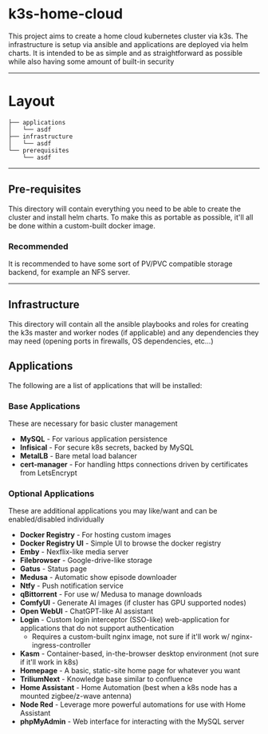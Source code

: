 # k3s-home-cloud
This project aims to create a home cloud kubernetes cluster via k3s. The infrastructure is setup via ansible and
applications are deployed via helm charts. It is intended to be as simple and as straightforward as possible while also
having some amount of built-in security

---

# Layout
```
├── applications
│   └── asdf
├── infrastructure
│   └── asdf
└── prerequisites
    └── asdf
```

---

## Pre-requisites
This directory will contain everything you need to be able to create the cluster and install helm charts. To make this
as portable as possible, it'll all be done within a custom-built docker image.

### Recommended
It is recommended to have some sort of PV/PVC compatible storage backend, for example an NFS server. 

---

## Infrastructure
This directory will contain all the ansible playbooks and roles for creating the k3s master and worker nodes (if
applicable) and any dependencies they may need (opening ports in firewalls, OS dependencies, etc...)

## Applications
The following are a list of applications that will be installed:

### Base Applications
These are necessary for basic cluster management
* **MySQL** - For various application persistence
* **Infisical** - For secure k8s secrets, backed by MySQL
* **MetalLB** - Bare metal load balancer
* **cert-manager** - For handling https connections driven by certificates from LetsEncrypt

### Optional Applications
These are additional applications you may like/want and can be enabled/disabled individually
* **Docker Registry** - For hosting custom images
* **Docker Registry UI** - Simple UI to browse the docker registry
* **Emby** - Nexflix-like media server
* **Filebrowser** - Google-drive-like storage
* **Gatus** - Status page
* **Medusa** - Automatic show episode downloader
* **Ntfy** - Push notification service
* **qBittorrent** - For use w/ Medusa to manage downloads
* **ComfyUI** - Generate AI images (if cluster has GPU supported nodes)
* **Open WebUI** - ChatGPT-like AI assistant
* **Login** - Custom login interceptor (SSO-like) web-application for applications that do not support authentication
  * Requires a custom-built nginx image, not sure if it'll work w/ nginx-ingress-controller
* **Kasm** - Container-based, in-the-browser desktop environment (not sure if it'll work in k8s)
* **Homepage** - A basic, static-site home page for whatever you want
* **TriliumNext** - Knowledge base similar to confluence
* **Home Assistant** - Home Automation (best when a k8s node has a mounted zigbee/z-wave antenna)
* **Node Red** - Leverage more powerful automations for use with Home Assistant
* **phpMyAdmin** - Web interface for interacting with the MySQL server